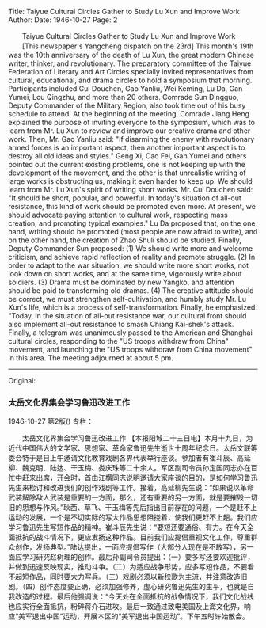 Title: Taiyue Cultural Circles Gather to Study Lu Xun and Improve Work
Author:
Date: 1946-10-27
Page: 2

　　Taiyue Cultural Circles Gather to Study Lu Xun and Improve Work
　　[This newspaper's Yangcheng dispatch on the 23rd] This month's 19th was the 10th anniversary of the death of Lu Xun, the great modern Chinese writer, thinker, and revolutionary. The preparatory committee of the Taiyue Federation of Literary and Art Circles specially invited representatives from cultural, educational, and drama circles to hold a symposium that morning. Participants included Cui Douchen, Gao Yanliu, Wei Keming, Lu Da, Gan Yumei, Lou Qingzhu, and more than 20 others. Comrade Sun Dingguo, Deputy Commander of the Military Region, also took time out of his busy schedule to attend. At the beginning of the meeting, Comrade Jiang Heng explained the purpose of inviting everyone to the symposium, which was to learn from Mr. Lu Xun to review and improve our creative drama and other work. Then, Mr. Gao Yanliu said: "If disarming the enemy with revolutionary armed forces is an important aspect, then another important aspect is to destroy all old ideas and styles." Geng Xi, Cao Fei, Gan Yumei and others pointed out the current existing problems, one is not keeping up with the development of the movement, and the other is that unrealistic writing of large works is obstructing us, making it even harder to keep up. We should learn from Mr. Lu Xun's spirit of writing short works. Mr. Cui Douchen said: "It should be short, popular, and powerful. In today's situation of all-out resistance, this kind of work should be promoted even more. At present, we should advocate paying attention to cultural work, respecting mass creation, and promoting typical examples." Lu Da proposed that, on the one hand, writing should be promoted (most people are now afraid to write), and on the other hand, the creation of Zhao Shuli should be studied. Finally, Deputy Commander Sun proposed: (1) We should write more and welcome criticism, and achieve rapid reflection of reality and promote struggle. (2) In order to adapt to the war situation, we should write more short works, not look down on short works, and at the same time, vigorously write about soldiers. (3) Drama must be dominated by new Yangko, and attention should be paid to transforming old dramas. (4) The creative attitude should be correct, we must strengthen self-cultivation, and humbly study Mr. Lu Xun's life, which is a process of self-transformation. Finally, he emphasized: "Today, in the situation of all-out resistance war, our cultural front should also implement all-out resistance to smash Chiang Kai-shek's attack. Finally, a telegram was unanimously passed to the American and Shanghai cultural circles, responding to the "US troops withdraw from China" movement, and launching the "US troops withdraw from China movement" in this area. The meeting adjourned at about 5 pm.



<hr /> 

Original: 


### 太岳文化界集会学习鲁迅改进工作

1946-10-27
第2版()
专栏：

　　太岳文化界集会学习鲁迅改进工作
    【本报阳城二十三日电】本月十九日，为近代中国伟大的文学家、思想家、革命家鲁迅先生逝世十周年纪念日。太岳文联筹委会特于是日上午邀请文化教育戏剧各界代表举行座谈。参加者有崔斗辰、高延柳、魏克明、陆达、干玉梅、娄庆珠等二十余人。军区副司令员孙定国同志亦在百忙中赶来出席，开会时，首由江横同志说明邀请大家座谈的目的，是如何学习鲁迅先生来检讨和改进我们的创作戏剧等工作。接着，高延柳先生说：“如果说以革命武装解除敌人武装是重要的一方面，那么，还有重要的另一方面，就是要摧毁一切旧的思想与作风。”耿西、草飞、干玉梅等先后指出目前存在的问题，一个是赶不上运动的发展，一个是不切实际的写大作品思想阻挠着，使我们更赶不上趟。我们应学习鲁迅先生写短作品的精神。崔斗辰先生说：“要短还要通俗、有力。在今天全面抵抗的战斗情况下，更应发扬这种作品。目前我们应提倡重视文化工作，尊重群众创作，发扬典型。”陆达提出，一面应提倡写作（大部分人现在是不敢写），另一面应学习研究赵树理的创作。最后孙副司令员提出：（一）要多写还要欢迎批评，并做到迅速反映现实，推动斗争。（二）为适应战争形势，应多写短作品，不要看不起短作品，同时要大力写兵。（三）戏剧必须以新秧歌为主流，并注意改造旧剧。（四）创作态度要正确，必须加强修养，虚心研究鲁迅先生的生平，也就是自我改造的过程。最后他强调说：“今天处在全面抵抗的战争情况下，我们文化战线也应实行全面抵抗，粉碎蒋介石进攻。最后一致通过致电美国及上海文化界，响应“美军退出中国”运动，开展本区的“美军退出中国运动”。下午五时许始散会。
